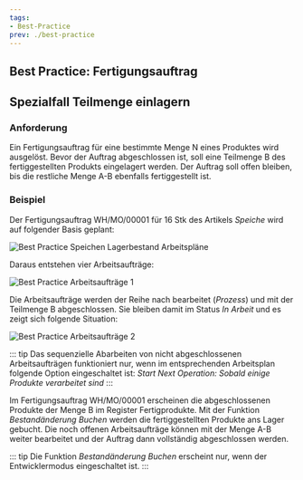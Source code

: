 ```yaml
---
tags:
- Best-Practice
prev: ./best-practice
---
```

## Best Practice: Fertigungsauftrag

## Spezialfall Teilmenge einlagern

### Anforderung

Ein Fertigungsauftrag für eine bestimmte Menge N eines Produktes wird ausgelöst. Bevor der Auftrag abgeschlossen ist, soll eine Teilmenge B des fertiggestellten Produkts eingelagert werden. Der Auftrag soll offen bleiben, bis die restliche Menge A-B ebenfalls fertiggestellt ist.

### Beispiel

Der Fertigungsauftrag WH/MO/00001 für 16 Stk des Artikels *Speiche* wird auf folgender Basis geplant:

![Best Practice Speichen Lagerbestand Arbeitspläne](assets/Best%20Practice%20Speichen%20Lagerbestand%20Arbeitspl%C3%A4ne.svg)

Daraus entstehen vier Arbeitsaufträge:

![Best Practice Arbeitsaufträge 1](assets/Best%20Practice%20Arbeitsauftr%C3%A4ge%201.svg)

Die Arbeitsaufträge werden der Reihe nach bearbeitet  (*Prozess*) und mit der Teilmenge B abgeschlossen. Sie bleiben damit im Status *In Arbeit* und es zeigt sich folgende Situation:

![Best Practice Arbeitsaufträge 2](assets/Best%20Practice%20Arbeitsauftr%C3%A4ge%202.svg)

::: tip
Das sequenzielle Abarbeiten von nicht abgeschlossenen Arbeitsaufträgen funktioniert nur, wenn im entsprechenden Arbeitsplan folgende Option eingeschaltet ist: *Start Next Operation: Sobald einige Produkte verarbeitet sind*
:::

Im Fertigungsauftrag WH/MO/00001 erscheinen die abgeschlossenen Produkte der Menge B im Register Fertigprodukte. Mit der Funktion *Bestandänderung Buchen* werden die fertiggestellten Produkte ans Lager gebucht. Die noch offenen Arbeitsaufträge können mit der Menge A-B weiter bearbeitet und der Auftrag dann vollständig abgeschlossen werden.

::: tip
Die Funktion *Bestandänderung Buchen* erscheint nur, wenn der Entwicklermodus eingeschaltet ist.
:::
